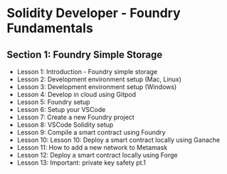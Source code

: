 # Solidity Developer - Foundry Fundamentals

## Section 1: Foundry Simple Storage

- Lesson 1: Introduction - Foundry simple storage
- Lesson 2: Development environment setup (Mac, Linux)
- Lesson 3: Development environment setup (Windows) 
- Lesson 4: Develop in cloud using Gitpod
- Lesson 5: Foundry setup
- Lesson 6: Setup your VSCode 
- Lesson 7: Create a new Foundry project 
- Lesson 8: VSCode Solidity setup
- Lesson 9: Compile a smart contract using Foundry
- Lesson 10: Lesson 10: Deploy a smart contract locally using Ganache
- Lesson 11: How to add a new network to Metamask
- Lesson 12: Deploy a smart contract locally using Forge
- Lesson 13: Important: private key safety pt.1
